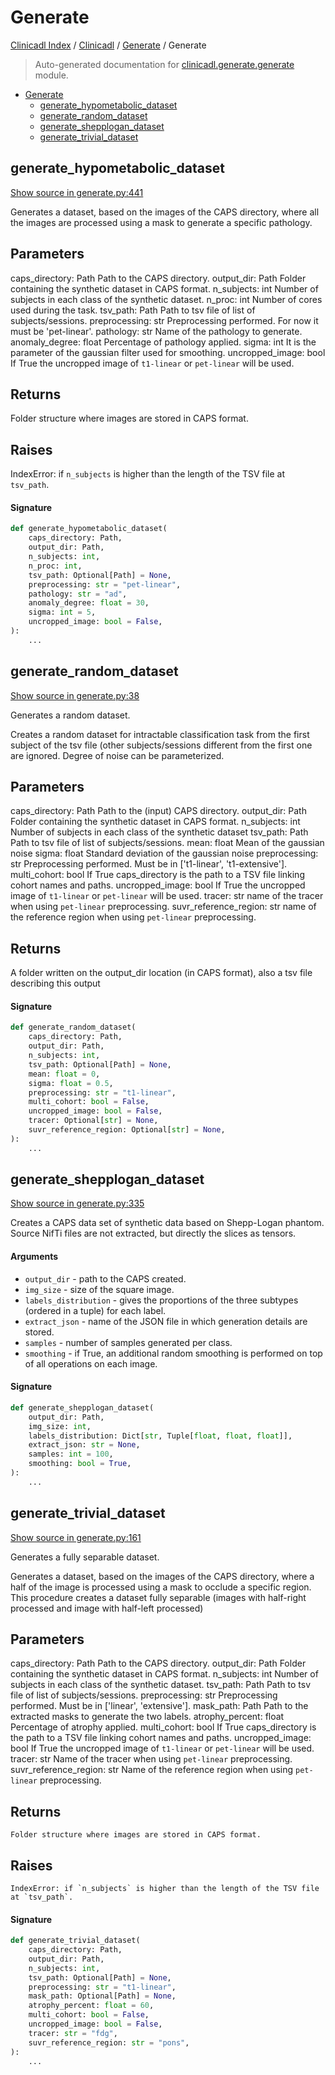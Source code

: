 # Generate

[Clinicadl Index](../../README.md#clinicadl-index) /
[Clinicadl](../index.md#clinicadl) /
[Generate](./index.md#generate) /
Generate

> Auto-generated documentation for [clinicadl.generate.generate](../../../clinicadl/generate/generate.py) module.

- [Generate](#generate)
  - [generate_hypometabolic_dataset](#generate_hypometabolic_dataset)
  - [generate_random_dataset](#generate_random_dataset)
  - [generate_shepplogan_dataset](#generate_shepplogan_dataset)
  - [generate_trivial_dataset](#generate_trivial_dataset)

## generate_hypometabolic_dataset

[Show source in generate.py:441](../../../clinicadl/generate/generate.py#L441)

Generates a dataset, based on the images of the CAPS directory, where all
the images are processed using a mask to generate a specific pathology.

Parameters
----------
caps_directory: Path
    Path to the CAPS directory.
output_dir: Path
    Folder containing the synthetic dataset in CAPS format.
n_subjects: int
    Number of subjects in each class of the synthetic dataset.
n_proc: int
    Number of cores used during the task.
tsv_path: Path
    Path to tsv file of list of subjects/sessions.
preprocessing: str
    Preprocessing performed. For now it must be 'pet-linear'.
pathology: str
    Name of the pathology to generate.
anomaly_degree: float
    Percentage of pathology applied.
sigma: int
    It is the parameter of the gaussian filter used for smoothing.
uncropped_image: bool
    If True the uncropped image of `t1-linear` or `pet-linear` will be used.

Returns
-------
Folder structure where images are stored in CAPS format.

Raises
------
IndexError: if `n_subjects` is higher than the length of the TSV file at `tsv_path`.

#### Signature

```python
def generate_hypometabolic_dataset(
    caps_directory: Path,
    output_dir: Path,
    n_subjects: int,
    n_proc: int,
    tsv_path: Optional[Path] = None,
    preprocessing: str = "pet-linear",
    pathology: str = "ad",
    anomaly_degree: float = 30,
    sigma: int = 5,
    uncropped_image: bool = False,
):
    ...
```



## generate_random_dataset

[Show source in generate.py:38](../../../clinicadl/generate/generate.py#L38)

Generates a random dataset.

Creates a random dataset for intractable classification task from the first
subject of the tsv file (other subjects/sessions different from the first
one are ignored. Degree of noise can be parameterized.

Parameters
----------
caps_directory: Path
    Path to the (input) CAPS directory.
output_dir: Path
    Folder containing the synthetic dataset in CAPS format.
n_subjects: int
    Number of subjects in each class of the synthetic dataset
tsv_path: Path
    Path to tsv file of list of subjects/sessions.
mean: float
    Mean of the gaussian noise
sigma: float
    Standard deviation of the gaussian noise
preprocessing: str
    Preprocessing performed. Must be in ['t1-linear', 't1-extensive'].
multi_cohort: bool
    If True caps_directory is the path to a TSV file linking cohort names and paths.
uncropped_image: bool
    If True the uncropped image of `t1-linear` or `pet-linear` will be used.
tracer: str
    name of the tracer when using `pet-linear` preprocessing.
suvr_reference_region: str
    name of the reference region when using `pet-linear` preprocessing.

Returns
-------
A folder written on the output_dir location (in CAPS format), also a
tsv file describing this output

#### Signature

```python
def generate_random_dataset(
    caps_directory: Path,
    output_dir: Path,
    n_subjects: int,
    tsv_path: Optional[Path] = None,
    mean: float = 0,
    sigma: float = 0.5,
    preprocessing: str = "t1-linear",
    multi_cohort: bool = False,
    uncropped_image: bool = False,
    tracer: Optional[str] = None,
    suvr_reference_region: Optional[str] = None,
):
    ...
```



## generate_shepplogan_dataset

[Show source in generate.py:335](../../../clinicadl/generate/generate.py#L335)

Creates a CAPS data set of synthetic data based on Shepp-Logan phantom.
Source NifTi files are not extracted, but directly the slices as tensors.

#### Arguments

- `output_dir` - path to the CAPS created.
- `img_size` - size of the square image.
- `labels_distribution` - gives the proportions of the three subtypes (ordered in a tuple) for each label.
- `extract_json` - name of the JSON file in which generation details are stored.
- `samples` - number of samples generated per class.
- `smoothing` - if True, an additional random smoothing is performed on top of all operations on each image.

#### Signature

```python
def generate_shepplogan_dataset(
    output_dir: Path,
    img_size: int,
    labels_distribution: Dict[str, Tuple[float, float, float]],
    extract_json: str = None,
    samples: int = 100,
    smoothing: bool = True,
):
    ...
```



## generate_trivial_dataset

[Show source in generate.py:161](../../../clinicadl/generate/generate.py#L161)

Generates a fully separable dataset.

Generates a dataset, based on the images of the CAPS directory, where a
half of the image is processed using a mask to occlude a specific region.
This procedure creates a dataset fully separable (images with half-right
processed and image with half-left processed)

Parameters
----------
caps_directory: Path
    Path to the CAPS directory.
output_dir: Path
    Folder containing the synthetic dataset in CAPS format.
n_subjects: int
    Number of subjects in each class of the synthetic dataset.
tsv_path: Path
    Path to tsv file of list of subjects/sessions.
preprocessing: str
    Preprocessing performed. Must be in ['linear', 'extensive'].
mask_path: Path
    Path to the extracted masks to generate the two labels.
atrophy_percent: float
    Percentage of atrophy applied.
multi_cohort: bool
    If True caps_directory is the path to a TSV file linking cohort names and paths.
uncropped_image: bool
    If True the uncropped image of `t1-linear` or `pet-linear` will be used.
tracer: str
    Name of the tracer when using `pet-linear` preprocessing.
suvr_reference_region: str
    Name of the reference region when using `pet-linear` preprocessing.

Returns
-------
    Folder structure where images are stored in CAPS format.

Raises
------
    IndexError: if `n_subjects` is higher than the length of the TSV file at `tsv_path`.

#### Signature

```python
def generate_trivial_dataset(
    caps_directory: Path,
    output_dir: Path,
    n_subjects: int,
    tsv_path: Optional[Path] = None,
    preprocessing: str = "t1-linear",
    mask_path: Optional[Path] = None,
    atrophy_percent: float = 60,
    multi_cohort: bool = False,
    uncropped_image: bool = False,
    tracer: str = "fdg",
    suvr_reference_region: str = "pons",
):
    ...
```